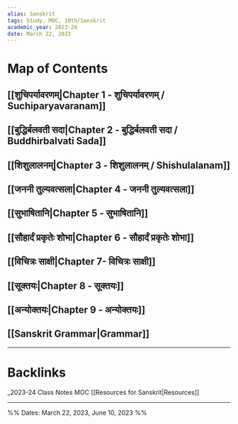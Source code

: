 ```yaml
---
alias: Sanskrit
tags: Study, MOC, 10th/Sanskrit
academic_year: 2023-24
date: March 22, 2023
---
```

# Map of Contents
## [[शुचिपर्यावरणम्|Chapter 1 - शुचिपर्यावरणम् / Suchiparyavaranam]]
## [[बुद्धिर्बलवती सदा|Chapter 2 - बुद्धिर्बलवती सदा / Buddhirbalvati Sada]]
## [[शिशुलालनम्|Chapter 3 - शिशुलालनम् / Shishulalanam]]
## [[जननी तुल्यवत्सला|Chapter 4 - जननी तुल्यवत्सला]]
## [[सुभाषितानि|Chapter 5 - सुभाषितानि]]
## [[सौहार्दं प्रकृतेः शोभा|Chapter 6 - सौहार्दं प्रकृतेः शोभा]]
## [[विचित्रः साक्षी|Chapter 7- विचित्रः साक्षी]]
## [[सूक्तयः|Chapter 8 - सूक्तयः]]
## [[अन्योक्तयः|Chapter 9 - अन्योक्तयः]]
## [[Sanskrit Grammar|Grammar]]

---
# Backlinks

_2023-24 Class Notes MOC
[[Resources for Sanskrit|Resources]]

---
%%
Dates: March 22, 2023, June 10, 2023
%%